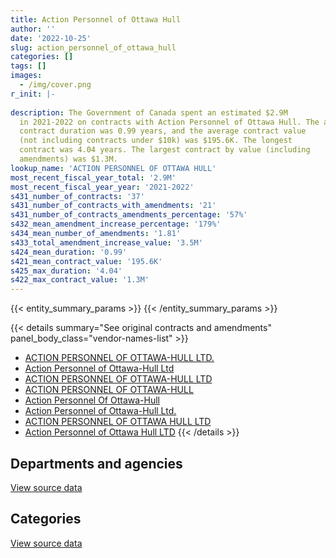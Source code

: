 ```yaml
---
title: Action Personnel of Ottawa Hull
author: ''
date: '2022-10-25'
slug: action_personnel_of_ottawa_hull
categories: []
tags: []
images:
  - /img/cover.png
r_init: |-
  
description: The Government of Canada spent an estimated $2.9M
  in 2021-2022 on contracts with Action Personnel of Ottawa Hull. The average
  contract duration was 0.99 years, and the average contract value
  (not including contracts under $10k) was $195.6K. The longest
  contract was 4.04 years. The largest contract by value (including
  amendments) was $1.3M.
lookup_name: 'ACTION PERSONNEL OF OTTAWA HULL'
most_recent_fiscal_year_total: '2.9M'
most_recent_fiscal_year_year: '2021-2022'
s431_number_of_contracts: '37'
s431_number_of_contracts_with_amendments: '21'
s431_number_of_contracts_amendments_percentage: '57%'
s432_mean_amendment_increase_percentage: '179%'
s434_mean_number_of_amendments: '1.81'
s433_total_amendment_increase_value: '3.5M'
s424_mean_duration: '0.99'
s421_mean_contract_value: '195.6K'
s425_max_duration: '4.04'
s422_max_contract_value: '1.3M'
---
```


<script src="/rmarkdown-libs/htmlwidgets/htmlwidgets.js"></script>
<link href="/rmarkdown-libs/datatables-css/datatables-crosstalk.css" rel="stylesheet" />
<script src="/rmarkdown-libs/datatables-binding/datatables.js"></script>
<script src="/rmarkdown-libs/jquery/jquery-3.6.0.min.js"></script>
<link href="/rmarkdown-libs/dt-core-bootstrap/css/dataTables.bootstrap.min.css" rel="stylesheet" />
<link href="/rmarkdown-libs/dt-core-bootstrap/css/dataTables.bootstrap.extra.css" rel="stylesheet" />
<script src="/rmarkdown-libs/dt-core-bootstrap/js/jquery.dataTables.min.js"></script>
<script src="/rmarkdown-libs/dt-core-bootstrap/js/dataTables.bootstrap.min.js"></script>
<link href="/rmarkdown-libs/crosstalk/css/crosstalk.min.css" rel="stylesheet" />
<script src="/rmarkdown-libs/crosstalk/js/crosstalk.min.js"></script>
<script src="/rmarkdown-libs/htmlwidgets/htmlwidgets.js"></script>
<link href="/rmarkdown-libs/datatables-css/datatables-crosstalk.css" rel="stylesheet" />
<script src="/rmarkdown-libs/datatables-binding/datatables.js"></script>
<script src="/rmarkdown-libs/jquery/jquery-3.6.0.min.js"></script>
<link href="/rmarkdown-libs/dt-core-bootstrap/css/dataTables.bootstrap.min.css" rel="stylesheet" />
<link href="/rmarkdown-libs/dt-core-bootstrap/css/dataTables.bootstrap.extra.css" rel="stylesheet" />
<script src="/rmarkdown-libs/dt-core-bootstrap/js/jquery.dataTables.min.js"></script>
<script src="/rmarkdown-libs/dt-core-bootstrap/js/dataTables.bootstrap.min.js"></script>
<link href="/rmarkdown-libs/crosstalk/css/crosstalk.min.css" rel="stylesheet" />
<script src="/rmarkdown-libs/crosstalk/js/crosstalk.min.js"></script>

{{< entity_summary_params >}}
{{< /entity_summary_params >}}

{{< details summary="See original contracts and amendments" panel_body_class="vendor-names-list" >}}
- [ACTION PERSONNEL OF OTTAWA-HULL LTD.](https://search.open.canada.ca/en/ct/?sort=contract_value_f%20desc&page=1&search_text=%22ACTION%20PERSONNEL%20OF%20OTTAWA-HULL%20LTD.%22)
- [Action Personnel of Ottawa-Hull Ltd](https://search.open.canada.ca/en/ct/?sort=contract_value_f%20desc&page=1&search_text=%22Action%20Personnel%20of%20Ottawa-Hull%20Ltd%22)
- [ACTION PERSONNEL OF OTTAWA-HULL LTD](https://search.open.canada.ca/en/ct/?sort=contract_value_f%20desc&page=1&search_text=%22ACTION%20PERSONNEL%20OF%20OTTAWA-HULL%20LTD%22)
- [ACTION PERSONNEL OF OTTAWA-HULL](https://search.open.canada.ca/en/ct/?sort=contract_value_f%20desc&page=1&search_text=%22ACTION%20PERSONNEL%20OF%20OTTAWA-HULL%22)
- [Action Personnel Of Ottawa-Hull](https://search.open.canada.ca/en/ct/?sort=contract_value_f%20desc&page=1&search_text=%22Action%20Personnel%20Of%20Ottawa-Hull%22)
- [Action Personnel of Ottawa-Hull Ltd.](https://search.open.canada.ca/en/ct/?sort=contract_value_f%20desc&page=1&search_text=%22Action%20Personnel%20of%20Ottawa-Hull%20Ltd.%22)
- [ACTION PERSONNEL OF OTTAWA HULL LTD](https://search.open.canada.ca/en/ct/?sort=contract_value_f%20desc&page=1&search_text=%22ACTION%20PERSONNEL%20OF%20OTTAWA%20HULL%20LTD%22)
- [Action Personnel of Ottawa Hull LTD](https://search.open.canada.ca/en/ct/?sort=contract_value_f%20desc&page=1&search_text=%22Action%20Personnel%20of%20Ottawa%20Hull%20LTD%22)
{{< /details >}}

## Departments and agencies

<div id="htmlwidget-1" style="width:100%;height:auto;" class="datatables html-widget"></div>
<script type="application/json" data-for="htmlwidget-1">{"x":{"style":"bootstrap","filter":"none","vertical":false,"data":[["<a href=\"/departments/cic/\">Immigration, Refugees and Citizenship Canada<\/a>","<a href=\"/departments/dfo-mpo/\">Fisheries and Oceans Canada<\/a>","<a href=\"/departments/dnd-mdn/\">National Defence<\/a>","<a href=\"/departments/fcac-acfc/\">Financial Consumer Agency of Canada<\/a>","<a href=\"/departments/hc-sc/\">Health Canada<\/a>","<a href=\"/departments/opc-cpvp/\">Office of the Privacy Commissioner of Canada<\/a>","<a href=\"/departments/pwgsc-tpsgc/\">Public Services and Procurement Canada<\/a>","<a href=\"/departments/ssc-spc/\">Shared Services Canada<\/a>","<a href=\"/departments/statcan/\">Statistics Canada<\/a>","<a href=\"/departments/wage/\">Department for Women and Gender Equality<\/a>"],[null,null,40265.24,null,240112.24,null,62824.32,null,87970.5,54577.01],[null,14497.51,52882.92,null,534421.41,38685.33,null,null,null,50957.11],[460795.66,64093.99,null,50819.68,437146.43,39907.82,null,48127.72,84750,null],[2478925.84,null,null,49180.33,314438.63,null,null,57784.92,null,null]],"container":"<table class=\"table table-striped table-hover row-border order-column display\">\n  <thead>\n    <tr>\n      <th>Department<\/th>\n      <th>2018-2019<\/th>\n      <th>2019-2020<\/th>\n      <th>2020-2021<\/th>\n      <th>2021-2022<\/th>\n    <\/tr>\n  <\/thead>\n<\/table>","options":{"order":[[4,"desc"]],"pageLength":10,"autoWidth":true,"columnDefs":[{"targets":1,"render":"function(data, type, row, meta) {\n    return type !== 'display' ? data : DTWidget.formatCurrency(data, \"$\", 2, 3, \",\", \".\", true, null);\n  }"},{"targets":2,"render":"function(data, type, row, meta) {\n    return type !== 'display' ? data : DTWidget.formatCurrency(data, \"$\", 2, 3, \",\", \".\", true, null);\n  }"},{"targets":3,"render":"function(data, type, row, meta) {\n    return type !== 'display' ? data : DTWidget.formatCurrency(data, \"$\", 2, 3, \",\", \".\", true, null);\n  }"},{"targets":4,"render":"function(data, type, row, meta) {\n    return type !== 'display' ? data : DTWidget.formatCurrency(data, \"$\", 2, 3, \",\", \".\", true, null);\n  }"},{"width":"16%","targets":[1,2,3,4]},{"className":"dt-right","targets":[1,2,3,4]}],"orderClasses":false}},"evals":["options.columnDefs.0.render","options.columnDefs.1.render","options.columnDefs.2.render","options.columnDefs.3.render"],"jsHooks":[]}</script>
<p class="text-right">
<a href="https://github.com/GoC-Spending/contracts-data/tree/main/data/out/vendors/action_personnel_of_ottawa_hull/summary_by_fiscal_year_by_department.csv" class="source-data-link btn btn-link">View source data</a>
</p>

## Categories

<div id="htmlwidget-2" style="width:100%;height:auto;" class="datatables html-widget"></div>
<script type="application/json" data-for="htmlwidget-2">{"x":{"style":"bootstrap","filter":"none","vertical":false,"data":[["<a href=\"/categories/professional_services/\">Professional services<\/a>","<a href=\"/categories/information_technology/\">Information technology<\/a>"],[397778.81,87970.5],[676946.77,14497.51],[652286.93,533354.37],[363618.97,2536710.77]],"container":"<table class=\"table table-striped table-hover row-border order-column display\">\n  <thead>\n    <tr>\n      <th>Category<\/th>\n      <th>2018-2019<\/th>\n      <th>2019-2020<\/th>\n      <th>2020-2021<\/th>\n      <th>2021-2022<\/th>\n    <\/tr>\n  <\/thead>\n<\/table>","options":{"order":[[4,"desc"]],"dom":"t","pageLength":30,"autoWidth":true,"columnDefs":[{"targets":1,"render":"function(data, type, row, meta) {\n    return type !== 'display' ? data : DTWidget.formatCurrency(data, \"$\", 2, 3, \",\", \".\", true, null);\n  }"},{"targets":2,"render":"function(data, type, row, meta) {\n    return type !== 'display' ? data : DTWidget.formatCurrency(data, \"$\", 2, 3, \",\", \".\", true, null);\n  }"},{"targets":3,"render":"function(data, type, row, meta) {\n    return type !== 'display' ? data : DTWidget.formatCurrency(data, \"$\", 2, 3, \",\", \".\", true, null);\n  }"},{"targets":4,"render":"function(data, type, row, meta) {\n    return type !== 'display' ? data : DTWidget.formatCurrency(data, \"$\", 2, 3, \",\", \".\", true, null);\n  }"},{"width":"16%","targets":[1,2,3,4]},{"className":"dt-right","targets":[1,2,3,4]}],"orderClasses":false,"lengthMenu":[10,25,30,50,100]}},"evals":["options.columnDefs.0.render","options.columnDefs.1.render","options.columnDefs.2.render","options.columnDefs.3.render"],"jsHooks":[]}</script>
<p class="text-right">
<a href="https://github.com/GoC-Spending/contracts-data/tree/main/data/out/vendors/action_personnel_of_ottawa_hull/summary_by_fiscal_year_by_category.csv" class="source-data-link btn btn-link">View source data</a>
</p>

